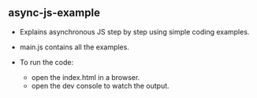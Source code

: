 ## async-js-example
* Explains asynchronous JS step by step using simple coding examples.

* main.js contains all the examples.
* To run the code:
  * open the index.html in a browser.
  * open the dev console to watch the output.